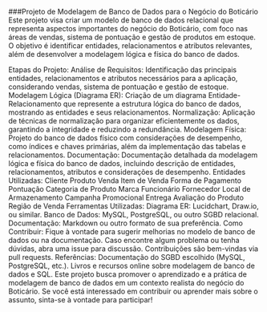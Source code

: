 ###Projeto de Modelagem de Banco de Dados para o Negócio do Boticário
Este projeto visa criar um modelo de banco de dados relacional que representa aspectos importantes do negócio do Boticário, com foco nas áreas de vendas, sistema de pontuação e gestão de produtos em estoque. O objetivo é identificar entidades, relacionamentos e atributos relevantes, além de desenvolver a modelagem lógica e física do banco de dados.

Etapas do Projeto:
Análise de Requisitos:
Identificação das principais entidades, relacionamentos e atributos necessários para a aplicação, considerando vendas, sistema de pontuação e gestão de estoque.
Modelagem Lógica (Diagrama ER):
Criação de um diagrama Entidade-Relacionamento que represente a estrutura lógica do banco de dados, mostrando as entidades e seus relacionamentos.
Normalização:
Aplicação de técnicas de normalização para organizar eficientemente os dados, garantindo a integridade e reduzindo a redundância.
Modelagem Física:
Projeto do banco de dados físico com considerações de desempenho, como índices e chaves primárias, além da implementação das tabelas e relacionamentos.
Documentação:
Documentação detalhada da modelagem lógica e física do banco de dados, incluindo descrição de entidades, relacionamentos, atributos e considerações de desempenho.
Entidades Utilizadas:
Cliente
Produto
Venda
Item de Venda
Forma de Pagamento
Pontuação
Categoria de Produto
Marca
Funcionário
Fornecedor
Local de Armazenamento
Campanha Promocional
Entrega
Avaliação do Produto
Região de Venda
Ferramentas Utilizadas:
Diagrama ER: Lucidchart, Draw.io, ou similar.
Banco de Dados: MySQL, PostgreSQL, ou outro SGBD relacional.
Documentação: Markdown ou outro formato de sua preferência.
Como Contribuir:
Fique à vontade para sugerir melhorias no modelo de banco de dados ou na documentação.
Caso encontre algum problema ou tenha dúvidas, abra uma issue para discussão.
Contribuições são bem-vindas via pull requests.
Referências:
Documentação do SGBD escolhido (MySQL, PostgreSQL, etc.).
Livros e recursos online sobre modelagem de banco de dados e SQL.
Este projeto busca promover o aprendizado e a prática de modelagem de banco de dados em um contexto realista do negócio do Boticário. Se você está interessado em contribuir ou aprender mais sobre o assunto, sinta-se à vontade para participar!






